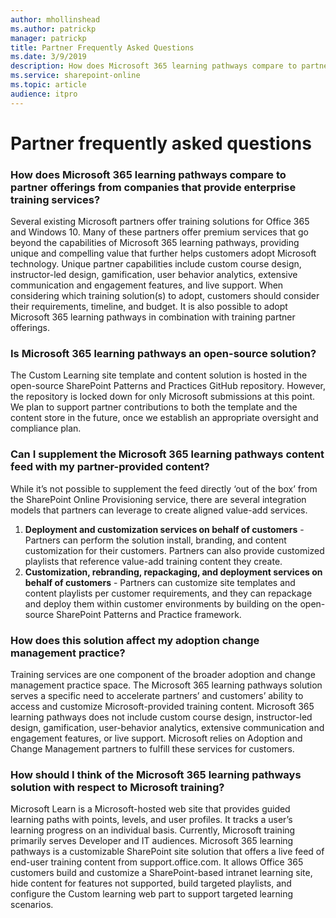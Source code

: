 ```yaml
---
author: mhollinshead
ms.author: patrickp
manager: patrickp
title: Partner Frequently Asked Questions
ms.date: 3/9/2019
description: How does Microsoft 365 learning pathways compare to partner offerings from companies that provide enterprise training services?
ms.service: sharepoint-online
ms.topic: article
audience: itpro
---
```


# Partner frequently asked questions

### How does Microsoft 365 learning pathways compare to partner offerings from companies that provide enterprise training services?
Several existing Microsoft partners offer training solutions for Office 365 and Windows 10. Many of these partners offer premium services that go beyond the capabilities of Microsoft 365 learning pathways, providing unique and compelling value that further helps customers adopt Microsoft technology. Unique partner capabilities include custom course design, instructor-led design, gamification, user behavior analytics, extensive communication and engagement features, and live support. When considering which training solution(s) to adopt, customers should consider their requirements, timeline, and budget. It is also possible to adopt Microsoft 365 learning pathways in combination with training partner offerings.
 
### Is Microsoft 365 learning pathways an open-source solution?
The Custom Learning site template and content solution is hosted in the open-source SharePoint Patterns and Practices GitHub repository. However, the repository is locked down for only Microsoft submissions at this point. We plan to support partner contributions to both the template and the content store in the future, once we establish an appropriate oversight and compliance plan.  

### Can I supplement the Microsoft 365 learning pathways content feed with my partner-provided content? 
While it’s not possible to supplement the feed directly ‘out of the box’ from the SharePoint Online Provisioning service, there are several integration models that partners can leverage to create aligned value-add services.

1. **Deployment and customization services on behalf of customers** - Partners can perform the solution install, branding, and content customization for their customers. Partners can also provide customized playlists that reference value-add training content they create. 
2. **Customization, rebranding, repackaging, and deployment services on behalf of customers** - Partners can customize site templates and content playlists per customer requirements, and they can repackage and deploy them within customer environments by building on the open-source SharePoint Patterns and Practice framework. 

### How does this solution affect my adoption change management practice? 
Training services are one component of the broader adoption and change management practice space. The Microsoft 365 learning pathways solution serves a specific need to accelerate partners’ and customers’ ability to access and customize Microsoft-provided training content. Microsoft 365 learning pathways does not include custom course design, instructor-led design, gamification, user-behavior analytics, extensive communication and engagement features, or live support. Microsoft relies on Adoption and Change Management partners to fulfill these services for customers. 

### How should I think of the Microsoft 365 learning pathways solution with respect to Microsoft training?
Microsoft Learn is a Microsoft-hosted web site that provides guided learning paths with points, levels, and user profiles. It tracks a user’s learning progress on an individual basis. Currently, Microsoft training primarily serves Developer and IT audiences. 
Microsoft 365 learning pathways is a customizable SharePoint site solution that offers a live feed of end-user training content from support.office.com. It allows Office 365 customers build and customize a SharePoint-based intranet learning site, hide content for features not supported, build targeted playlists, and configure the Custom learning web part to support targeted learning scenarios.
